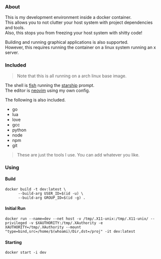 ### About

This is my development environment inside a docker container.<br>
This allows you to not clutter your host system with project dependencies and tools.<br>
Also, this stops you from freezing your host system with shitty code!<br>

Building and running graphical applications is also supported.<br>
However, this requires running the container on a linux system running an x server.<br>

### Included

> Note that this is all running on a arch linux base image.


The shell is [fish](https://fishshell.com/) running the [starship](https://starship.rs/) prompt.<br>
The editor is [neovim](https://neovim.io/) using my own config.<br>

The following is also included.

- go
- lua
- love
- gcc
- python
- node
- npm
- git

> These are just the tools I use. You can add whatever you like.

### Using

#### Build
```
docker build -t dev:latest \
      --build-arg USER_ID=$(id -u) \
      --build-arg GROUP_ID=$(id -g) .
```

#### Initial Run
```
docker run --name=dev --net host -v /tmp/.X11-unix:/tmp/.X11-unix/ --privileged -v $XAUTHORITY:/tmp/.XAuthority -e XAUTHORITY=/tmp/.XAuthority --mount "type=bind,src=/home/$(whoami)/Dir,dst=/proj" -it dev:latest
```

#### Starting
```
docker start -i dev
```
